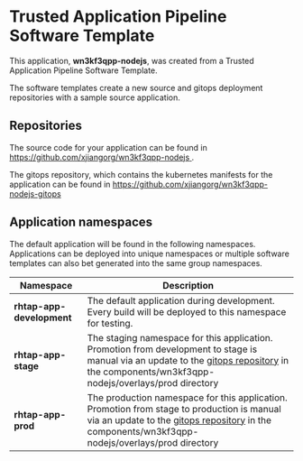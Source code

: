 # Trusted Application Pipeline Software Template

This application, **wn3kf3qpp-nodejs**, was created from a Trusted Application Pipeline Software Template.

The software templates create a new source and gitops deployment repositories with a sample source application. 

## Repositories

The source code for your application can be found in [https://github.com/xjiangorg/wn3kf3qpp-nodejs ](https://github.com/xjiangorg/wn3kf3qpp-nodejs ).
 
The gitops repository, which contains the kubernetes manifests for the application can be found in 
[https://github.com/xjiangorg/wn3kf3qpp-nodejs-gitops ](https://github.com/xjiangorg/wn3kf3qpp-nodejs-gitops ) 

## Application namespaces 

The default application will be found in the following namespaces. Applications can be deployed into unique namespaces or multiple software templates can also bet generated into the same group namespaces.  

|  Namespace   |  Description   |  
| -------- | -------- |   
| **rhtap-app-development** | The default application during development. Every build will be deployed to this namespace for testing. | 
| **rhtap-app-stage** | The staging namespace for this application. Promotion from development to stage is manual via an update to the [gitops repository](https://github.com/xjiangorg/wn3kf3qpp-nodejs-gitops ) in the components/wn3kf3qpp-nodejs/overlays/prod directory |  
| **rhtap-app-prod** | The production namespace for this application. Promotion from stage to production is manual via an update to the [gitops repository](https://github.com/xjiangorg/wn3kf3qpp-nodejs-gitops ) in the components/wn3kf3qpp-nodejs/overlays/prod directory | 